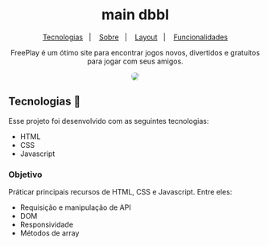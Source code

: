 <h1 align="center"> main dbbl </h1>
<p align="center">
  <a href="#tecnologias-">Tecnologias</a>&nbsp;&nbsp;&nbsp;|&nbsp;&nbsp;&nbsp;
  <a href="#sobre-">Sobre</a>&nbsp;&nbsp;&nbsp;|&nbsp;&nbsp;&nbsp;
  <a href="#layout-">Layout</a>&nbsp;&nbsp;&nbsp;|&nbsp;&nbsp;&nbsp;
  <a href="#funcionalidades-">Funcionalidades</a>
</p>
<p align="center"> 
FreePlay é um ótimo site para encontrar jogos novos, divertidos e gratuitos para jogar com seus amigos.
</p>
<p align="center">
<img src="/assets/images/video.gif" align="center" style="border-radius: 10px" />
</p>

## Tecnologias 🚀 
Esse projeto foi desenvolvido com as seguintes tecnologias:
- HTML
- CSS
- Javascript


### Objetivo
Práticar principais recursos de HTML, CSS e Javascript. Entre eles:

- Requisição e manipulação de API
- DOM
- Responsividade
- Métodos de array
